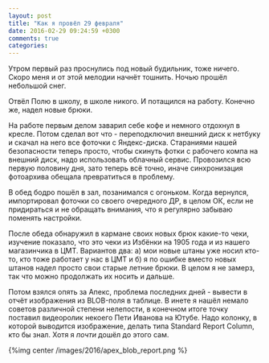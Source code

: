 ```yaml
---
layout: post
title: "Как я провёл 29 февраля"
date: 2016-02-29 09:24:59 +0300
comments: true
categories: 
---
```

Утром первый раз проснулись под новый будильник, тоже ничего. Скоро меня и от этой мелодии начнёт тошнить. Ночью прошёл небольшой снег.

Отвёл Полю в школу, в школе никого. И потащился на работу. Конечно же, надел новые брюки.

На работе первым делом заварил себе кофе и немного отдохнул в кресле. Потом сделал вот что - переподключил внешний диск к нетбуку и скачал на него все фоточки с Яндекс-диска. Стараниями нашей безопасности теперь просто, чтобы скинуть фотки с рабочего компа на внешний диск, надо использовать облачный сервис. Провозился всю первую половину дня, зато теперь всё точно, иначе синхронизация фотоархива обещала превратиться в проблему.

В обед бодро пошёл в зал, позанимался с огоньком. Когда вернулся, импортировал фоточки со своего очередного ДР, в целом ОК, если не придираться и не обращать внимания, что я регулярно забываю поменять настройки.

После обеда обнаружил в кармане своих новых брюк какие-то чеки, изучение показало, что это чеки из Избёнки на 1905 года и из нашего магазинчика в ЦМТ. Вариантов два: а) мои новые штаны уже носил кто-то, кто тоже работает у нас в ЦМТ и б) я по ошибке вместо новых штанов надел просто свои старые летние брюки. В целом я не замерз, так что можно продолжать их носить и дальше.

Потом взялся опять за Апекс, проблема последних дней - вывести в отчёт изображения из BLOB-поля в таблице. В инете я нашёл немало советов различной степени нелепости, в конечном итоге точку поставил видеоролик некоего Пети Иванова на Ютубе. Надо колонку, в которой выводится изображение, делать типа Standard Report Column, кто бы знал. Хотя я _почти_ дошёл до этого сам.

{%img center /images/2016/apex_blob_report.png %}
